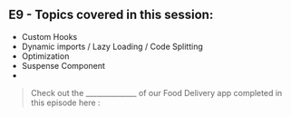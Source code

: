 ## E9 - Topics covered in this session:

- Custom Hooks
- Dynamic imports / Lazy Loading / Code Splitting
- Optimization
- Suspense Component
- 

>  Check out the ______________ of our Food Delivery app completed in this episode here : 
